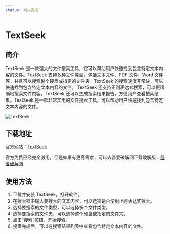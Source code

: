 ```yaml
---
status: 尚未完成
---
```

# TextSeek 

## 简介

TextSeek 是一款强大的文件搜索工具，它可以帮助用户快速找到包含特定文本内容的文件。TextSeek 支持多种文件类型，包括文本文件、PDF 文件、Word 文件等，并且可以搜索整个硬盘或指定的文件夹。TextSeek 的搜索速度非常快，可以快速找到包含特定文本内容的文件。
TextSeek 还支持正则表达式搜索，可以更精确地搜索文件内容。TextSeek 还可以生成搜索结果报告，方便用户查看搜索结果。TextSeek 是一款非常实用的文件搜索工具，可以帮助用户快速找到包含特定文本内容的文件。

![TextSeek](https://www.textseek.net/static/ui_cn.png)

## 下载地址

官方网站：[TextSeek](https://www.textseek.net/cn/)

官方免费已经完全够用，但是如果有更高需求，可以去吾爱破解网下载破解版：[吾爱破解网](https://www.52pojie.cn/)

## 使用方法

1. 下载并安装 TextSeek，打开软件。
2. 在搜索框中输入要搜索的文本内容，可以选择是否使用正则表达式搜索。
3. 选择要搜索的文件类型，可以选择多个文件类型。
4. 选择要搜索的文件夹，可以选择整个硬盘或指定的文件夹。
5. 点击“搜索”按钮，开始搜索。
6. 搜索完成后，可以在搜索结果列表中查看包含特定文本内容的文件。
